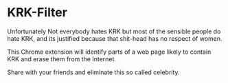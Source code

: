 # KRK-Filter

Unfortunately Not everybody hates KRK but most of the sensible people do hate KRK, and its justified because that shit-head has no respect of women.

This Chrome extension will identify parts of a web page likely to contain KRK and erase them from the Internet. 

Share with your friends and eliminate this so called celebrity.